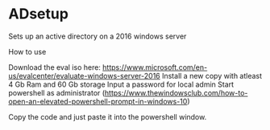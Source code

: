 # ADsetup
Sets up an active directory on a 2016 windows server

How to use

Download the eval iso here: https://www.microsoft.com/en-us/evalcenter/evaluate-windows-server-2016
Install a new copy with atleast 4 Gb Ram and 60 Gb storage
Input a password for local admin
Start powershell as administrator (https://www.thewindowsclub.com/how-to-open-an-elevated-powershell-prompt-in-windows-10)

Copy the code and just paste it into the powershell window.
